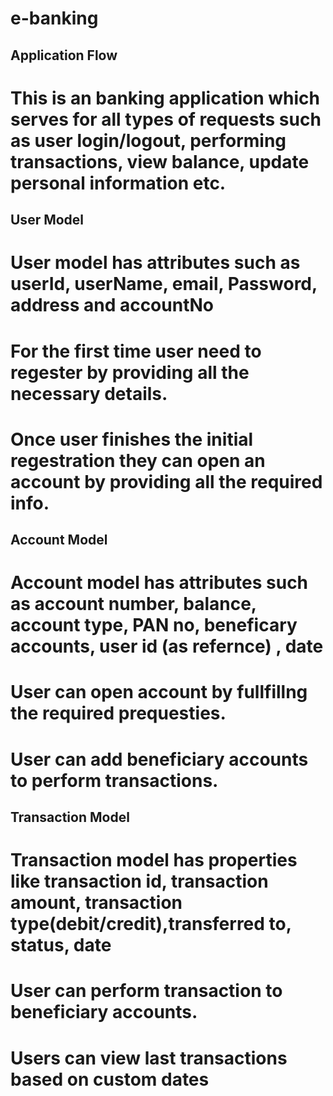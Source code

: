 # e-banking


## Application Flow
# This is an banking application which serves for all types of requests such as  user login/logout, performing transactions, view balance, update personal information etc.

##   User Model
# User model has attributes such as userId, userName, email, Password, address and accountNo 
# For the first time user need to regester by providing all the necessary details.
# Once user finishes the initial regestration they can open an account by providing all the required info.

##  Account Model
# Account model has attributes such as account number, balance, account type, PAN no, beneficary accounts, user id (as refernce) , date
# User can open account by fullfillng the required prequesties.
# User can add beneficiary accounts to perform transactions.

## Transaction Model
# Transaction model has properties like transaction id, transaction amount, transaction type(debit/credit),transferred to, status, date
# User can perform transaction to beneficiary accounts.
# Users can view last transactions based on custom dates







